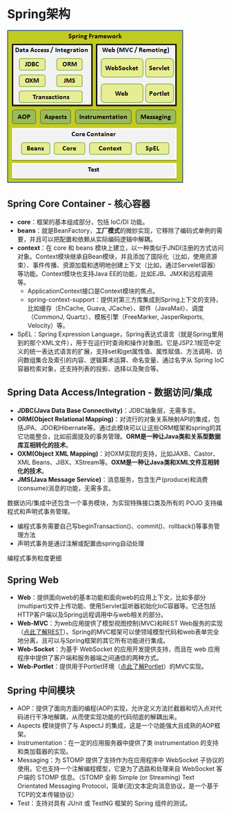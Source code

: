 # Spring架构

![Spring架构](i/Spring架构.png)

## Spring Core Container - 核心容器

* **core**：框架的基本组成部分，包括 IoC/DI 功能。
* **beans**：就是BeanFactory，**工厂模式**的微妙实现，它移除了编码式单例的需要，并且可以把配置和依赖从实际编码逻辑中解耦。
* **context**：在 core 和 beans 模块上建立，以一种类似于JNDI注册的方式访问对象。Context模块继承自Bean模块，并且添加了国际化（比如，使用资源束）、事件传播、资源加载和透明地创建上下文（比如，通过Servelet容器）等功能。Context模块也支持Java EE的功能，比如EJB、JMX和远程调用等。
  * ApplicationContext接口是Context模块的焦点。
  * spring-context-support：提供对第三方库集成到Spring上下文的支持，比如缓存（EhCache, Guava, JCache）、邮件（JavaMail）、调度（CommonJ, Quartz）、模板引擎（FreeMarker, JasperReports, Velocity）等。
* SpEL：Spring Expression Language，Spring表达式语言（就是Spring里用到的那个XML文件），用于在运行时查询和操作对象图。它是JSP2.1规范中定义的统一表达式语言的扩展，支持set和get属性值、属性赋值、方法调用、访问数组集合及索引的内容、逻辑算术运算、命名变量、通过名字从 Spring IoC 容器检索对象，还支持列表的投影、选择以及聚合等。

## Spring Data Access/Integration - 数据访问/集成

* **JDBC(Java Data Base Connectivity)**：JDBC抽象层，无需多言。
* **ORM(Object Relational Mapping)**：对流行的对象关系映射API的集成，包括JPA、JDO和Hibernate等。通过此模块可以让这些ORM框架和spring的其它功能整合，比如前面提及的事务管理。**ORM是一种让Java类和关系型数据库互相转化的技术**。
* **OXM(Object XML Mapping)**：对OXM实现的支持，比如JAXB、Castor、XML Beans、JiBX、XStream等。**OXM是一种让Java类和XML文件互相转化的技术**。
* **JMS(Java Message Service)**：消息服务，包含生产(produce)和消费(consume)消息的功能，无需多言。

数据访问/集成中还包含一个事务模块，为实现特殊接口类及所有的 POJO 支持编程式和声明式事务管理。

* 编程式事务需要自己写beginTransaction()、commit()、rollback()等事务管理方法
* 声明式事务是通过注解或配置由spring自动处理

编程式事务粒度更细

## Spring Web

* **Web**：提供面向web的基本功能和面向web的应用上下文，比如多部分(multipart)文件上传功能、使用Servlet监听器初始化IoC容器等。它还包括HTTP客户端以及Spring远程调用中与web相关的部分。
* **Web-MVC**：为web应用提供了模型视图控制(MVC)和REST Web服务的实现（[点此了解REST](https://segmentfault.com/a/1190000014768057)）。Spring的MVC框架可以使领域模型代码和web表单完全地分离，且可以与Spring框架的其它所有功能进行集成。
* **Web-Socket**：为基于 WebSocket 的应用开发提供支持，而且在 web 应用程序中提供了客户端和服务器端之间通信的两种方式。
* **Web-Portlet**：提供用于Portlet环境（[点此了解Portlet](https://cloud.tencent.com/developer/article/1159922)）的MVC实现。

## Spring 中间模块

* AOP：提供了面向方面的编程(AOP)实现，允许定义方法拦截器和切入点对代码进行干净地解耦，从而使实现功能的代码彻底的解耦出来。
* Aspects 模块提供了与 AspectJ 的集成，这是一个功能强大且成熟的AOP框架。
* Instrumentation：在一定的应用服务器中提供了类 instrumentation 的支持和类加载器的实现。
* Messaging：为 STOMP 提供了支持作为在应用程序中 WebSocket 子协议的使用。它也支持一个注解编程模型，它是为了选路和处理来自 WebSocket 客户端的 STOMP 信息。（STOMP 全称 Simple (or Streaming) Text Orientated Messaging Protocol，简单(流)文本定向消息协议，是一个基于TCP的文本传输协议）
* Test：支持对具有 JUnit 或 TestNG 框架的 Spring 组件的测试。
